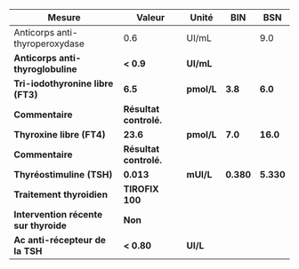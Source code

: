 |                Mesure               |        Valeur        |   Unité  |   BIN   |   BSN   |
|-------------------------------------|----------------------|----------|---------|---------|
|    Anticorps anti-thyroperoxydase   |          0.6         |   UI/mL  |         |   9.0   |
|  **Anticorps anti-thyroglobuline**  |       **< 0.9**      | **UI/mL**|         |         |
|  **Tri-iodothyronine libre (FT3)**  |        **6.5**       |**pmol/L**| **3.8** | **6.0** |
|           **Commentaire**           |**Résultat controlé.**|          |         |         |
|      **Thyroxine libre (FT4)**      |       **23.6**       |**pmol/L**| **7.0** | **16.0**|
|           **Commentaire**           |**Résultat controlé.**|          |         |         |
|      **Thyréostimuline (TSH)**      |       **0.013**      | **mUI/L**|**0.380**|**5.330**|
|      **Traitement thyroidien**      |    **TIROFIX 100**   |          |         |         |
|**Intervention récente sur thyroide**|        **Non**       |          |         |         |
|   **Ac anti-récepteur de la TSH**   |      **< 0.80**      | **UI/L** |         |         |